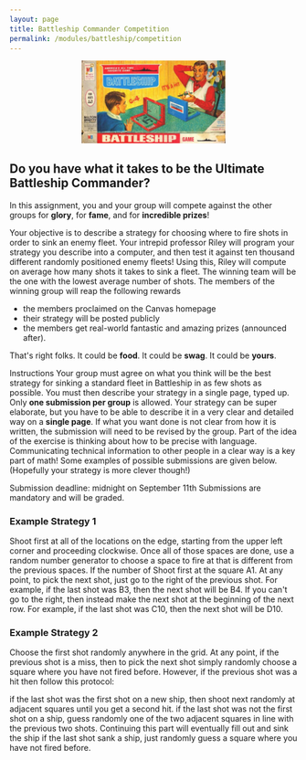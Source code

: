 ```yaml
---
layout: page
title: Battleship Commander Competition
permalink: /modules/battleship/competition
---
```


<p align="center"><img src="fig/battleship.jpg" width="50%"/></p>

## Do **you** have what it takes to be the Ultimate Battleship Commander?
In this assignment, you and your group will compete against the other groups for **glory**, for **fame**, and for **incredible prizes**!

Your objective is to describe a strategy for choosing where to fire shots in order to sink an enemy fleet.  Your intrepid professor Riley will program your strategy you describe into a computer, and then test it against ten thousand different randomly positioned enemy fleets!  Using this, Riley will compute on average how many shots it takes to sink a fleet.  The winning team will be the one with the lowest average number of shots.  The members of the winning group will reap the following rewards

* the members proclaimed on the Canvas homepage
* their strategy will be posted publicly
* the members get real-world fantastic and amazing prizes (announced after).

That's right folks.  It could be **food**.  It could be **swag**.  It could be **yours**.

Instructions
Your group must agree on what you think will be the best strategy for sinking a standard fleet in Battleship in as few shots as possible.  You must then describe your strategy in a single page, typed up.  Only **one submission per group** is allowed.  Your strategy can be super elaborate, but you have to be able to describe it in a very clear and detailed way on a **single page**.  If what you want done is not clear from how it is written, the submission will need to be revised by the group.  Part of the idea of the exercise is thinking about how to be precise with language.  Communicating technical information to other people in a clear way is a key part of math!  Some examples of possible submissions are given below.  (Hopefully your strategy is more clever though!)

Submission deadline: midnight on September 11th
Submissions are mandatory and will be graded.

### Example Strategy 1

Shoot first at all of the locations on the edge, starting from the upper left corner and proceeding clockwise.
Once all of those spaces are done, use a random number generator to choose a space to fire at that is different from the previous spaces.
If the number of 
Shoot first at the square A1.  At any point, to pick the next shot, just go to the right of the previous shot.  For example, if the last shot was B3, then the next shot will be B4.  If you can't go to the right, then instead make the next shot at the beginning of the next row.  For example, if the last shot was C10, then the next shot will be D10. 

### Example Strategy 2
Choose the first shot randomly anywhere in the grid.  At any point, if the previous shot is a miss, then to pick the next shot simply randomly choose a square where you have not fired before.  However, if the previous shot was a hit then follow this protocol:

if the last shot was the first shot on a new ship, then shoot next randomly at adjacent squares until you get a second hit.
if the last shot was not the first shot on a ship, guess randomly one of the two adjacent squares in line with the previous two shots.  Continuing this part will eventually fill out and sink the ship
if the last shot sank a ship, just randomly guess a square where you have not fired before.
